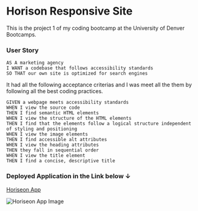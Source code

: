 # Horison Responsive Site

This is the project 1 of my coding bootcamp at the University of Denver Bootcamps.

### User Story

```
AS A marketing agency
I WANT a codebase that follows accessibility standards
SO THAT our own site is optimized for search engines
```

It had all the following acceptance criterias and I was meet all the them by following all the best coding practices.

```
GIVEN a webpage meets accessibility standards
WHEN I view the source code
THEN I find semantic HTML elements
WHEN I view the structure of the HTML elements
THEN I find that the elements follow a logical structure independent of styling and positioning
WHEN I view the image elements
THEN I find accessible alt attributes
WHEN I view the heading attributes
THEN they fall in sequential order
WHEN I view the title element
THEN I find a concise, descriptive title
```

### Deployed Application in the Link below ↓

[Horiseon App](https://mo-aden.github.io/Horison-App/)

![Horiseon App Image](./assets/images/appImage.png)
